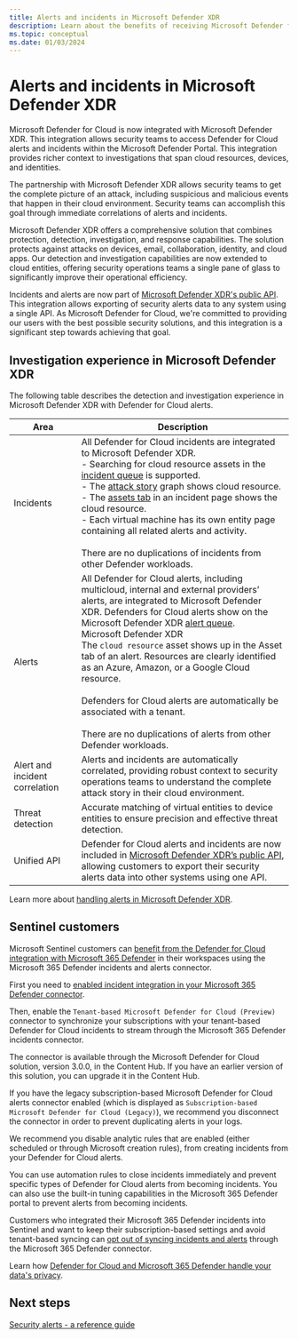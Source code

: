 ```yaml
---
title: Alerts and incidents in Microsoft Defender XDR
description: Learn about the benefits of receiving Microsoft Defender for Cloud's alerts in Microsoft Defender XDR 
ms.topic: conceptual
ms.date: 01/03/2024
---
```


# Alerts and incidents in Microsoft Defender XDR

Microsoft Defender for Cloud is now integrated with Microsoft Defender XDR. This integration allows security teams to access Defender for Cloud alerts and incidents within the Microsoft Defender Portal. This integration provides richer context to investigations that span cloud resources, devices, and identities.

The partnership with Microsoft Defender XDR allows security teams to get the complete picture of an attack, including suspicious and malicious events that happen in their cloud environment. Security teams can accomplish this goal through immediate correlations of alerts and incidents.

Microsoft Defender XDR offers a comprehensive solution that combines protection, detection, investigation, and response capabilities. The solution protects against attacks on devices, email, collaboration, identity, and cloud apps. Our detection and investigation capabilities are now extended to cloud entities, offering security operations teams a single pane of glass to significantly improve their operational efficiency.

Incidents and alerts are now part of [Microsoft Defender XDR's public API](/microsoft-365/security/defender/api-overview). This integration allows exporting of security alerts data to any system using a single API. As Microsoft Defender for Cloud, we're committed to providing our users with the best possible security solutions, and this integration is a significant step towards achieving that goal.

## Investigation experience in Microsoft Defender XDR

The following table describes the detection and investigation experience in Microsoft Defender XDR with Defender for Cloud alerts.

| Area | Description |
|--|--|
| Incidents | All Defender for Cloud incidents are integrated to Microsoft Defender XDR. <br> - Searching for cloud resource assets in the [incident queue](/microsoft-365/security/defender/incident-queue) is supported. <br> - The [attack story](/microsoft-365/security/defender/investigate-incidents#attack-story) graph shows cloud resource. <br> - The [assets tab](/microsoft-365/security/defender/investigate-incidents#assets) in an incident page shows the cloud resource. <br> - Each virtual machine has its own entity page containing all related alerts and activity. <br> <br> There are no duplications of incidents from other Defender workloads. |
| Alerts  | All Defender for Cloud alerts, including multicloud, internal and external providers’ alerts, are integrated to Microsoft Defender XDR. Defenders for Cloud alerts show on the Microsoft Defender XDR [alert queue](/microsoft-365/security/defender-endpoint/alerts-queue-endpoint-detection-response). <br>Microsoft Defender XDR<br> The `cloud resource` asset shows up in the Asset tab of an alert. Resources are clearly identified as an Azure, Amazon, or a Google Cloud resource. <br> <br> Defenders for Cloud alerts are automatically be associated with a tenant. <br> <br> There are no duplications of alerts from other Defender workloads.|
| Alert and incident correlation | Alerts and incidents are automatically correlated, providing robust context to security operations teams to understand the complete attack story in their cloud environment. |
| Threat detection | Accurate matching of virtual entities to device entities to ensure precision and effective threat detection. |
| Unified API | Defender for Cloud alerts and incidents are now included in [Microsoft Defender XDR’s public API](/microsoft-365/security/defender/api-overview), allowing customers to export their security alerts data into other systems using one API. |

Learn more about [handling alerts in Microsoft Defender XDR](/microsoft-365/security/defender/microsoft-365-security-center-defender-cloud).

## Sentinel customers

Microsoft Sentinel customers can [benefit from the Defender for Cloud integration with Microsoft 365 Defender](../sentinel/ingest-defender-for-cloud-incidents.md) in their workspaces using the Microsoft 365 Defender incidents and alerts connector.

First you need to [enabled incident integration in your Microsoft 365 Defender connector](../sentinel/connect-microsoft-365-defender.md).

Then, enable the `Tenant-based Microsoft Defender for Cloud (Preview)` connector to synchronize your subscriptions with your tenant-based Defender for Cloud incidents to stream through the Microsoft 365 Defender incidents connector.

The connector is available through the Microsoft Defender for Cloud solution, version 3.0.0, in the Content Hub. If you have an earlier version of this solution, you can upgrade it in the Content Hub.

If you have the legacy subscription-based Microsoft Defender for Cloud alerts connector enabled (which is displayed as `Subscription-based Microsoft Defender for Cloud (Legacy)`), we recommend you disconnect the connector in order to prevent duplicating alerts in your logs.

We recommend you disable analytic rules that are enabled (either scheduled or through Microsoft creation rules), from creating incidents from your Defender for Cloud alerts.

You can use automation rules to close incidents immediately and prevent specific types of Defender for Cloud alerts from becoming incidents. You can also use the built-in tuning capabilities in the Microsoft 365 Defender portal to prevent alerts from becoming incidents.

Customers who integrated their Microsoft 365 Defender incidents into Sentinel and want to keep their subscription-based settings and avoid tenant-based syncing can [opt out of syncing incidents and alerts](/microsoft-365/security/defender/microsoft-365-security-center-defender-cloud) through the Microsoft 365 Defender connector.

Learn how [Defender for Cloud and Microsoft 365 Defender handle your data's privacy](data-security.md#defender-for-cloud-and-microsoft-defender-365-defender-integration).

## Next steps

[Security alerts - a reference guide](alerts-reference.md)
